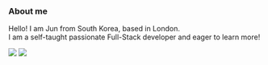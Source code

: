 ### About me
Hello! I am Jun from South Korea, based in London. </br>
I am a self-taught passionate Full-Stack developer and eager to learn more! </br>

<a href="[버튼을 눌렀을 때 이동할 링크](https://www.linkedin.com/in/jun-young-park-220bb4229/)" target="_blank"><img src="https://img.shields.io/badge/#0A66C2?style=flat&logo=로고&logoColor=#FFFFFF"/></a>
<a href="https://www.linkedin.com/in/jun-young-park-220bb4229/" target="_blank"><img src="https://img.shields.io/badge/LinkedIn-0A66C2?style=flat&logo=linkedin&logoColor=white"/></a>






<!--
**Jun0613-spec/Jun0613-spec** is a ✨ _special_ ✨ repository because its `README.md` (this file) appears on your GitHub profile.

Here are some ideas to get you started:

- 🔭 I’m currently working on ...
- 🌱 I’m currently learning ...
- 👯 I’m looking to collaborate on ...
- 🤔 I’m looking for help with ...
- 💬 Ask me about ...
- 📫 How to reach me: ...
- 😄 Pronouns: ...
- ⚡ Fun fact: ...
-->

